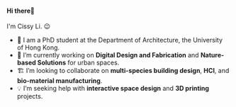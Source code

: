 #### Hi there👋

<!--
**hicissyli/hicissyli** is a _special_ repository because its 'README.md' (this file) appears on your GitHub profile.
-->

I'm Cissy Li. 😉

- 🏫 I am a PhD student at the Department of Architecture, the University of Hong Kong.
- 🌱 I’m currently working on **Digital Design and Fabrication** and **Nature-based Solutions** for urban spaces.
- 🏗️ I’m looking to collaborate on **multi-species building design**, **HCI**, and **bio-material manufacturing**.
- 💡 I’m seeking help with **interactive space design** and **3D printing** projects.
